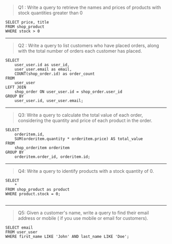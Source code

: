 
>Q1 : Write a query to retrieve the names and prices of products with stock quantities greater than 0
~~~ 
SELECT price, title
FROM shop_product
WHERE stock > 0
~~~

-----------
>Q2 : Write a query to list customers who have placed orders, along with the total number of orders each customer has placed.
~~~
SELECT
    user_user.id as user_id,
    user_user.email as email,
    COUNT(shop_order.id) as order_count
FROM
    user_user
LEFT JOIN
    shop_order ON user_user.id = shop_order.user_id
GROUP BY
    user_user.id, user_user.email;
~~~


-----------

> Q3: Write a query to calculate the total value of each order, considering the quantity and price of each product in the order.
~~~
SELECT
    orderitem.id,
    SUM(orderitem.quantity * orderitem.price) AS total_value
FROM
    shop_orderitem orderitem
GROUP BY
    orderitem.order_id, orderitem.id;
~~~

-----------
> Q4: Write a query to identify products with a stock quantity of 0.
~~~
SELECT 
    *
FROM shop_product as product
WHERE product.stock = 0;
   
~~~

-----------
> Q5: Given a customer's name, write a query to find their email address or mobile ( if you use mobile or email for customers).

~~~
SELECT email
FROM user_user
WHERE first_name LIKE 'John' AND last_name LIKE 'Doe';
~~~
